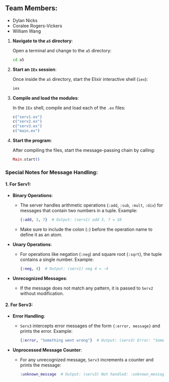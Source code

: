 ## Team Members:
- Dylan Nicks
- Coralee Rogers-Vickers
- William Wang

1. **Navigate to the `a5` directory**:
   
   Open a terminal and change to the `a5` directory:

   ```bash
   cd a5
   ```

2. **Start an `IEx` session**:
   
   Once inside the `a5` directory, start the Elixir interactive shell (`iex`):

   ```bash
   iex
   ```

3. **Compile and load the modules**:

   In the `IEx` shell, compile and load each of the `.ex` files:

   ```elixir
   c("serv1.ex")
   c("serv2.ex")
   c("serv3.ex")
   c("main.ex")
   ```

4. **Start the program**:

   After compiling the files, start the message-passing chain by calling:

   ```elixir
   Main.start()
   ```

### Special Notes for Message Handling:

#### 1. **For Serv1**:
- **Binary Operations**: 
  - The server handles arithmetic operations (`:add`, `:sub`, `:mult`, `:div`) for messages that contain two numbers in a tuple. Example:
    ```elixir
    {:add, 3, 7}  # Output: (serv1) add 3, 7 = 10
    ```
  - Make sure to include the colon (`:`) before the operation name to define it as an atom.

- **Unary Operations**:
  - For operations like negation (`:neg`) and square root (`:sqrt`), the tuple contains a single number. Example:
    ```elixir
    {:neg, 4}  # Output: (serv1) neg 4 = -4
    ```

- **Unrecognized Messages**: 
  - If the message does not match any pattern, it is passed to `Serv2` without modification.

#### 2. **For Serv3**:
- **Error Handling**:
  - `Serv3` intercepts error messages of the form `{:error, message}` and prints the error. Example:
    ```elixir
    {:error, "Something went wrong"}  # Output: (serv3) Error: "Something went wrong"
    ```

- **Unprocessed Message Counter**:
  - For any unrecognized message, `Serv3` increments a counter and prints the message:
    ```elixir
    :unknown_message  # Output: (serv3) Not handled: :unknown_message
    ```